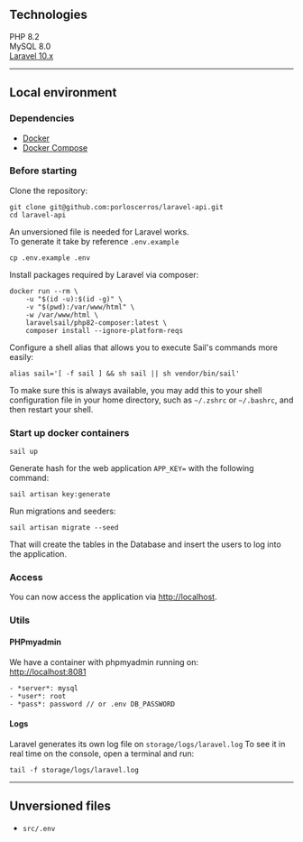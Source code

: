 
## Technologies

PHP  8.2  
MySQL 8.0  
[Laravel 10.x](https://laravel.com/docs/10.x)  

---

## Local environment


### Dependencies

- [Docker](https://www.docker.com)
- [Docker Compose](https://docs.docker.com/compose/install/)


### Before starting

Clone the repository:
```
git clone git@github.com:porloscerros/laravel-api.git
cd laravel-api
```

An unversioned file is needed for Laravel works.  
To generate it take by reference `.env.example`
```
cp .env.example .env
```

Install packages required by Laravel via composer:
```
docker run --rm \
    -u "$(id -u):$(id -g)" \
    -v "$(pwd):/var/www/html" \
    -w /var/www/html \
    laravelsail/php82-composer:latest \
    composer install --ignore-platform-reqs
``` 

Configure a shell alias that allows you to execute Sail's commands more easily:
```
alias sail='[ -f sail ] && sh sail || sh vendor/bin/sail'
```
To make sure this is always available, you may add this to your shell configuration file in your home directory, such as `~/.zshrc` or `~/.bashrc`, and then restart your shell.


### Start up docker containers

```
sail up
```

Generate hash for the web application `APP_KEY=` with the following command:
```
sail artisan key:generate
```

Run migrations and seeders:
```
sail artisan migrate --seed
```
That will create the tables in the Database and insert the users to log into the application.


### Access

You can now access the application via [http://localhost](http://localhost).


### Utils

#### PHPmyadmin
We have a container with phpmyadmin running on:  
[http://localhost:8081](http://localhost:8081)

    - *server*: mysql
    - *user*: root
    - *pass*: password // or .env DB_PASSWORD

#### Logs
Laravel generates its own log file on `storage/logs/laravel.log`
To see it in real time on the console, open a terminal and run:
```
tail -f storage/logs/laravel.log
```


---

## Unversioned files
- `src/.env`
